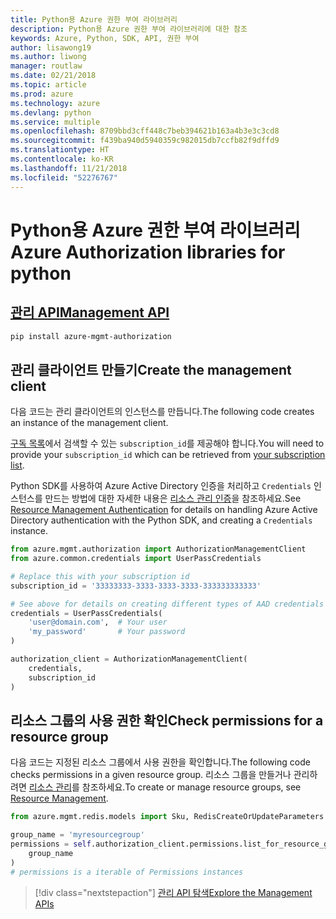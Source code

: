 ```yaml
---
title: Python용 Azure 권한 부여 라이브러리
description: Python용 Azure 권한 부여 라이브러리에 대한 참조
keywords: Azure, Python, SDK, API, 권한 부여
author: lisawong19
ms.author: liwong
manager: routlaw
ms.date: 02/21/2018
ms.topic: article
ms.prod: azure
ms.technology: azure
ms.devlang: python
ms.service: multiple
ms.openlocfilehash: 8709bbd3cff448c7beb394621b163a4b3e3c3cd8
ms.sourcegitcommit: f439ba940d5940359c982015db7ccfb82f9dffd9
ms.translationtype: HT
ms.contentlocale: ko-KR
ms.lasthandoff: 11/21/2018
ms.locfileid: "52276767"
---
```

# <a name="azure-authorization-libraries-for-python"></a><span data-ttu-id="4036d-104">Python용 Azure 권한 부여 라이브러리</span><span class="sxs-lookup"><span data-stu-id="4036d-104">Azure Authorization libraries for python</span></span>

## <a name="management-apipythonapioverviewazureauthorizationmanagement"></a>[<span data-ttu-id="4036d-105">관리 API</span><span class="sxs-lookup"><span data-stu-id="4036d-105">Management API</span></span>](/python/api/overview/azure/authorization/management)

```bash
pip install azure-mgmt-authorization
```

## <a name="create-the-management-client"></a><span data-ttu-id="4036d-106">관리 클라이언트 만들기</span><span class="sxs-lookup"><span data-stu-id="4036d-106">Create the management client</span></span>

<span data-ttu-id="4036d-107">다음 코드는 관리 클라이언트의 인스턴스를 만듭니다.</span><span class="sxs-lookup"><span data-stu-id="4036d-107">The following code creates an instance of the management client.</span></span>

<span data-ttu-id="4036d-108">[구독 목록](https://manage.windowsazure.com/#Workspaces/AdminTasks/SubscriptionMapping)에서 검색할 수 있는 ``subscription_id``를 제공해야 합니다.</span><span class="sxs-lookup"><span data-stu-id="4036d-108">You will need to provide your ``subscription_id`` which can be retrieved from [your subscription list](https://manage.windowsazure.com/#Workspaces/AdminTasks/SubscriptionMapping).</span></span>

<span data-ttu-id="4036d-109">Python SDK를 사용하여 Azure Active Directory 인증을 처리하고 ``Credentials`` 인스턴스를 만드는 방법에 대한 자세한 내용은 [리소스 관리 인증](/python/azure/python-sdk-azure-authenticate)을 참조하세요.</span><span class="sxs-lookup"><span data-stu-id="4036d-109">See [Resource Management Authentication](/python/azure/python-sdk-azure-authenticate) for details on handling Azure Active Directory authentication with the Python SDK, and creating a ``Credentials`` instance.</span></span>

```python
from azure.mgmt.authorization import AuthorizationManagementClient
from azure.common.credentials import UserPassCredentials

# Replace this with your subscription id
subscription_id = '33333333-3333-3333-3333-333333333333'

# See above for details on creating different types of AAD credentials
credentials = UserPassCredentials(
    'user@domain.com',  # Your user
    'my_password'       # Your password
)

authorization_client = AuthorizationManagementClient(
    credentials,
    subscription_id
)
``` 

## <a name="check-permissions-for-a-resource-group"></a><span data-ttu-id="4036d-110">리소스 그룹의 사용 권한 확인</span><span class="sxs-lookup"><span data-stu-id="4036d-110">Check permissions for a resource group</span></span>

<span data-ttu-id="4036d-111">다음 코드는 지정된 리소스 그룹에서 사용 권한을 확인합니다.</span><span class="sxs-lookup"><span data-stu-id="4036d-111">The following code checks permissions in a given resource group.</span></span>
<span data-ttu-id="4036d-112">리소스 그룹을 만들거나 관리하려면 [리소스 관리](/python/api/overview/azure/azure.mgmt.resource)를 참조하세요.</span><span class="sxs-lookup"><span data-stu-id="4036d-112">To create or manage resource groups, see [Resource Management](/python/api/overview/azure/azure.mgmt.resource).</span></span>

```python
from azure.mgmt.redis.models import Sku, RedisCreateOrUpdateParameters

group_name = 'myresourcegroup'
permissions = self.authorization_client.permissions.list_for_resource_group(
    group_name
)
# permissions is a iterable of Permissions instances
```

> [!div class="nextstepaction"]
> [<span data-ttu-id="4036d-113">관리 API 탐색</span><span class="sxs-lookup"><span data-stu-id="4036d-113">Explore the Management APIs</span></span>](/python/api/overview/azure/authorization/management)

